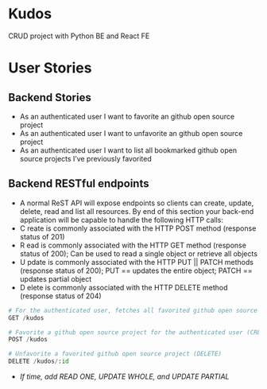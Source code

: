 # Kudos
CRUD project with Python BE and React FE

# User Stories
## Backend Stories
* As an authenticated user I want to favorite an github open source project
* As an authenticated user I want to unfavorite an github open source project
* As an authenticated user I want to list all bookmarked github open source projects I’ve previously favorited

## Backend RESTful endpoints
* A normal ReST API will expose endpoints so clients can create, update, delete, read and list all resources. By end of this section your back-end application will be capable to handle the following HTTP calls:
* C reate is commonly associated with the HTTP POST method (response status of 201)
* R ead is commonly associated with the HTTP GET method (response status of 200); Can be used to read a single object or retrieve all objects
* U pdate is commonly associated with the HTTP PUT || PATCH methods (response status of 200); PUT == updates the entire object; PATCH == updates partial object
* D elete is commonly associated with the HTTP DELETE method (response status of 204)
```python
# For the authenticated user, fetches all favorited github open source projects (READ ALL)
GET /kudos

# Favorite a github open source project for the authenticated user (CREATE)
POST /kudos

# Unfavorite a favorited github open source project (DELETE)
DELETE /kudos/:id
```
* _If time, add READ ONE, UPDATE WHOLE, and UPDATE PARTIAL_


